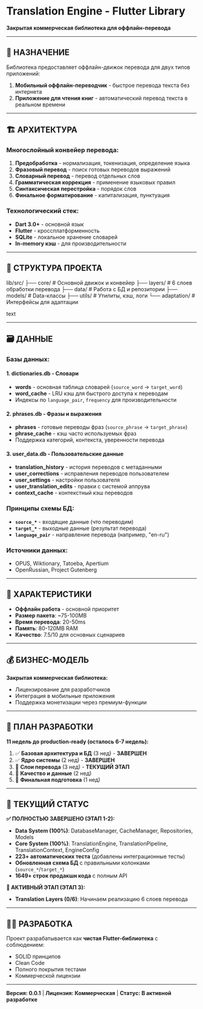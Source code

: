 # Translation Engine - Flutter Library

**Закрытая коммерческая библиотека для оффлайн-перевода**

---

## 🎯 **НАЗНАЧЕНИЕ**

Библиотека предоставляет оффлайн-движок перевода для двух типов приложений:
1. **Мобильный оффлайн-переводчик** - быстрое перевода текста без интернета
2. **Приложение для чтения книг** - автоматический перевод текста в реальном времени

---

## 🏗️ **АРХИТЕКТУРА**

### **Многослойный конвейер перевода:**
1. **Предобработка** - нормализация, токенизация, определение языка
2. **Фразовый перевод** - поиск готовых переводов выражений  
3. **Словарный перевод** - перевод отдельных слов
4. **Грамматическая коррекция** - применение языковых правил
5. **Синтаксическая перестройка** - порядок слов
6. **Финальное форматирование** - капитализация, пунктуация

### **Технологический стек:**
- **Dart 3.0+** - основной язык
- **Flutter** - кроссплатформенность
- **SQLite** - локальное хранение словарей
- **In-memory кэш** - для производительности

---

## 📁 **СТРУКТУРА ПРОЕКТА**
lib/src/
├── core/ # Основной движок и конвейер
├── layers/ # 6 слоев обработки перевода
├── data/ # Работа с БД и репозитории
├── models/ # Data-классы
├── utils/ # Утилиты, кэш, логи
└── adaptation/ # Интерфейсы для адаптации

text

---

## 🗃️ **ДАННЫЕ**

### **Базы данных:**

#### **1. dictionaries.db - Словари**
- **words** - основная таблица словарей (`source_word` → `target_word`)
- **word_cache** - LRU кэш для быстрого доступа к переводам
- Индексы по `language_pair`, `frequency` для производительности

#### **2. phrases.db - Фразы и выражения**  
- **phrases** - готовые переводы фраз (`source_phrase` → `target_phrase`)
- **phrase_cache** - кэш часто используемых фраз
- Поддержка категорий, контекста, уверенности перевода

#### **3. user_data.db - Пользовательские данные**
- **translation_history** - история переводов с метаданными
- **user_corrections** - исправления переводов пользователем
- **user_settings** - настройки пользователя
- **user_translation_edits** - правки с системой аппрува
- **context_cache** - контекстный кэш переводов

### **Принципы схемы БД:**
- **`source_*`** - входящие данные (что переводим)
- **`target_*`** - выходные данные (результат перевода)
- **`language_pair`** - направление перевода (например, "en-ru")

### **Источники данных:**
- OPUS, Wiktionary, Tatoeba, Apertium
- OpenRussian, Project Gutenberg

---

## 🚀 **ХАРАКТЕРИСТИКИ**

- **Оффлайн работа** - основной приоритет
- **Размер пакета**: ~75-100MB
- **Время перевода**: 20-50ms
- **Память**: 80-120MB RAM
- **Качество**: 7.5/10 для основных сценариев

---

## 💰 **БИЗНЕС-МОДЕЛЬ**

**Закрытая коммерческая библиотека:**
- Лицензирование для разработчиков
- Интеграция в мобильные приложения
- Поддержка монетизации через премиум-функции

---

## 📅 **ПЛАН РАЗРАБОТКИ**

**11 недель до production-ready (осталось 6-7 недель):**
1. ✅ **Базовая архитектура и БД** (3 нед) - **ЗАВЕРШЕН**
2. ✅ **Ядро системы** (2 нед) - **ЗАВЕРШЕН**
3. 🔄 **Слои перевода** (3 нед) - **ТЕКУЩИЙ ЭТАП**
4. 🔴 **Качество и данные** (2 нед)
5. 🔴 **Финальная подготовка** (1 нед)

---

## 🔧 **ТЕКУЩИЙ СТАТУС**

**✅ ПОЛНОСТЬЮ ЗАВЕРШЕНО (ЭТАП 1-2):**
- **Data System (100%)**: DatabaseManager, CacheManager, Repositories, Models
- **Core System (100%)**: TranslationEngine, TranslationPipeline, TranslationContext, EngineConfig
- **223+ автоматических теста** (добавлены интеграционные тесты)
- **Обновленная схема БД** с правильными колонками (`source_*`/`target_*`)
- **1649+ строк продакшн кода** с полным API

**🔄 АКТИВНЫЙ ЭТАП (ЭТАП 3):**
- **Translation Layers (0/6)**: Начинаем реализацию 6 слоев перевода

---

## 👨‍💻 **РАЗРАБОТКА**

Проект разрабатывается как **чистая Flutter-библиотека** с соблюдением:
- SOLID принципов
- Clean Code
- Полного покрытия тестами
- Коммерческой лицензии

---

**Версия: 0.0.1** | **Лицензия: Коммерческая** | **Статус: В активной разработке**